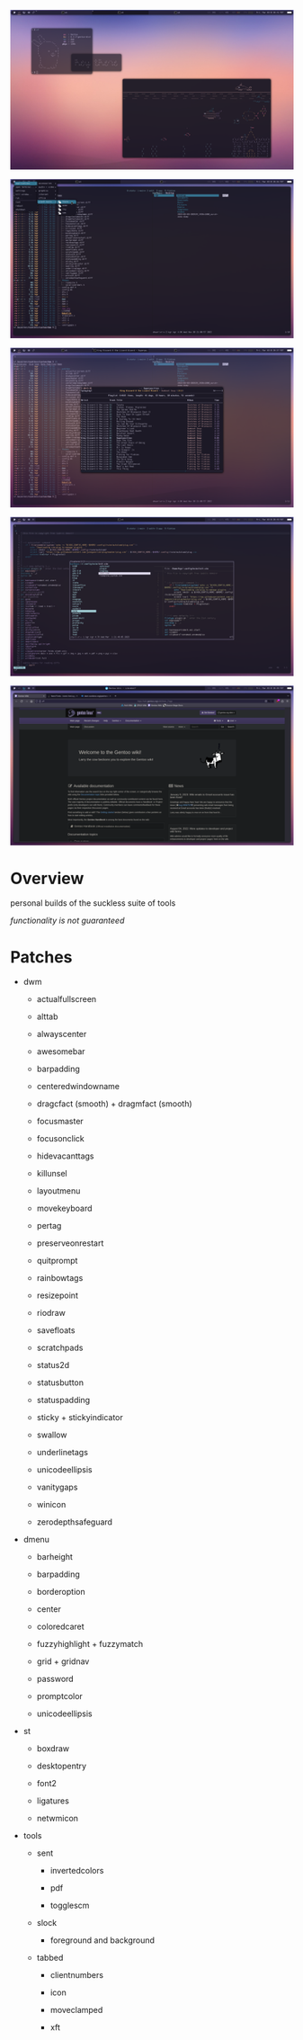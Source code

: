 ![](hi.png)

![](menu.png)

![](tunes.png)

![](nvim.png)

![](web.png)

Overview
========

personal builds of the suckless suite of tools

*functionality is not guaranteed*


Patches
=======

* dwm

  * actualfullscreen

  * alttab

  * alwayscenter

  * awesomebar

  * barpadding

  * centeredwindowname

  * dragcfact (smooth) + dragmfact (smooth)

  * focusmaster

  * focusonclick

  * hidevacanttags

  * killunsel

  * layoutmenu

  * movekeyboard

  * pertag

  * preserveonrestart

  * quitprompt

  * rainbowtags

  * resizepoint

  * riodraw

  * savefloats

  * scratchpads

  * status2d

  * statusbutton

  * statuspadding

  * sticky + stickyindicator

  * swallow

  * underlinetags

  * unicodeellipsis

  * vanitygaps

  * winicon

  * zerodepthsafeguard

* dmenu

  * barheight

  * barpadding

  * borderoption

  * center

  * coloredcaret

  * fuzzyhighlight + fuzzymatch

  * grid + gridnav

  * password

  * promptcolor

  * unicodeellipsis

* st

  * boxdraw

  * desktopentry

  * font2

  * ligatures

  * netwmicon


* tools

  * sent

    * invertedcolors

    * pdf

    * togglescm


  * slock

    * foreground and background

  * tabbed

    * clientnumbers

    * icon

    * moveclamped

    * xft

